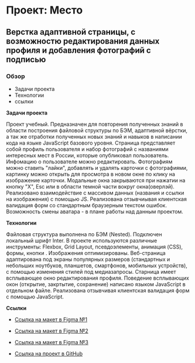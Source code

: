 # Проект: Место
## **Верстка адаптивной страницы, с возможностю редактирования данных профиля и добавления фотографий с подписью**

### Обзор

* Задачи проекта
* Технологии
* ссылки

**Задачи проекта**

Проект учебный. Предназначен для повторения полученных знаний в области построения файловой структуры по БЭМ, адаптивной вёрстки, а так же отработки полученных новых знаний и навыков в написании кода на языке JavaScript базового уровня.
Страница представляет собой профиль пользователя и набор фотографий с названиями интересных мест в России, которые опубликовал пользователь. Инфомацию о пользователе можно редактировать. Фотографиям можно ставить "лайки", добавлять и удалять карточки с фотографиями, картинку можно открыть для просмотра в новом окне по клику на изображение карточки. Модальные окна закрываются при нажатии на кнопку "Х", Esc или в области темной части вокруг окна(оверлэй). Реализовано взаимодействие с массивом данных (названия и ссылки на изображения) с помощью JS. Реализована отзывчиывая клиентская валидация форм со стандартным браузерным текстом ошибок. 
Возможность смены аватара - в плане работы над данным проектом.

**Технологии**

Файловая структура выполнена по БЭМ (Nested).
Подключен локальный шрифт Inter.
В проекте используются различные инструменты: Flexbox, Grid Layout, псевдоэлементы, анимация (CSS), формы, кнопки . Изображения оптимизированы.
Веб-страница адаптирована под экраны популярных размеров (стандартных и небольших ноутбуков, планшетов, смартфонов, мобильных устройств), с помощью изменения стилей под медиазапросы.
Старница имеет всплывающее окно редактирования профиля. Поведение всплывающих окон (открытие, закртытие, сохранение) написано языком JavaScript в отдельном файле. Реализована отзывчивая клиентская валидация форм с помощью JavaScript.

**Ссылки**

* [Ссылка на макет в Figma №1](https://www.figma.com/file/2cn9N9jSkmxD84oJik7xL7/JavaScript.-Sprint-4?node-id=0%3A1)
* [Ссылка на макет в Figma №2](https://www.figma.com/file/bjyvbKKJN2naO0ucURl2Z0/JavaScript.-Sprint-5?node-id=0%3A1&mode=dev)
* [Ссылка на макет в Figma №3](https://www.figma.com/file/kRVLKwYG3d1HGLvh7JFWRT/JavaScript.-Sprint-6?node-id=1124%3A144&mode=dev)


* [Ссылка на проект в GitHub](https://maria-pashechko.github.io/mesto/index.html)

